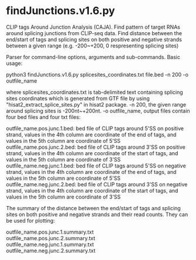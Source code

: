 # findJunctions.v1.6.py
CLIP tags Around Junction Analysis (CAJA). Find pattern of target RNAs around splicing junctions from CLIP-seq data.
Find distance between the end/start of tags and splicing sites on both positive and negative strands between a given range (e.g. -200~+200, 0 respresenting splicing sites)

Parser for command-line options, arguments and sub-commands. Basic usage:

python3 findJunctions.v1.6.py splicesites_coordinates.txt file.bed -n 200 -o outfile_name

where splicesites_coordinates.txt is tab-delimited text containing splicing sites coordinates which is generated from GTF file by using "hisat2_extract_splice_sites.py" in hisat2 package. -n 200, the given range around splicing sites is -200nt~+200nt. -o outfile_name, output files contain four bed files and four txt files:

outfile_name.pos.junc.1.bed: bed file of CLIP tags around 5'SS on positive strand, values in the 4th column are coordinate of the end of tags, and values in the 5th column are coordinate of 5'SS <br />
outfile_name.pos.junc.2.bed: bed file of CLIP tags around 3'SS on positive strand, values in the 4th column are coordinate of the start of tags, and values in the 5th column are coordinate of 3'SS <br />
outfile_name.neg.junc.1.bed: bed file of CLIP tags around 5'SS on negative strand, values in the 4th column are coordinate of the end of tags, and values in the 5th column are coordinate of 5'SS <br />
outfile_name.neg.junc.2.bed: bed file of CLIP tags around 3'SS on negative strand, values in the 4th column are coordinate of the start of tags, and values in the 5th column are coordinate of 3'SS <br />

The summary of the distance between the end/start of tags and splicing sites on both positive and negative strands and their read counts. They can be used for plotting:

outfile_name.pos.junc.1.summary.txt <br />
outfile_name.pos.junc.2.summary.txt <br />
outfile_name.neg.junc.1.summary.txt <br />
outfile_name.neg.junc.2.summary.txt <br />